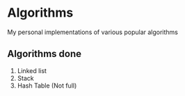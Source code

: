 # Algorithms
My personal implementations of various popular algorithms

## Algorithms done
 1. Linked list
 2. Stack
 3. Hash Table (Not full)
